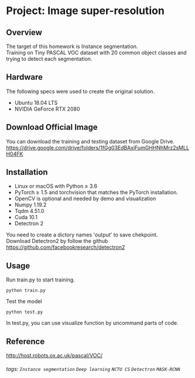 # Project: Image super-resolution

## Overview
The target of this homework is Instance segmentation.  
Training on Tiny PASCAL VOC dataset with 20 common object classes and trying to detect each segmentation.

## Hardware
The following specs were used to create the original solution.

* Ubuntu 18.04 LTS
* NVIDIA GeForce RTX 2080

## Download Official Image
You can download the training and testing dataset from Google Drive.  
https://drive.google.com/drive/folders/1fGg03EdBAxjFumGHHNhMrz2sMLLH04FK

## Installation
* Linux or macOS with Python ≥ 3.6
* PyTorch ≥ 1.5 and torchvision that matches the PyTorch installation.
* OpenCV is optional and needed by demo and visualization
* Numpy 1.19.2
* Tqdm 4.51.0
* Cuda 10.1
* Detectron 2
 
You need to create a dictory names 'output' to save chekpoint.  
Download Detectron2 by follow the github  
https://github.com/facebookresearch/detectron2
  
## Usage
Run train.py to start training.   
```
python train.py
```

Test the model  
```
python test.py
```  
In test.py, you can use visualize function by uncommand parts of code.

## Reference
http://host.robots.ox.ac.uk/pascal/VOC/   

###### tags: `Instance segmentation` `Deep learning` `NCTU CS` `Detectron` `MASK-RCNN`
